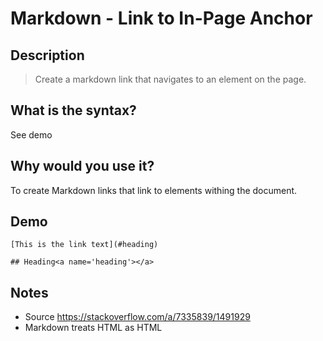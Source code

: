 # Markdown - Link to In-Page Anchor<a name='markdown_-_link_to_in-page_anchor.md'></a>

## Description

> Create a markdown link that navigates to an element on the page. 

## What is the syntax?

See demo

## Why would you use it?

To create Markdown links that link to elements withing the document.

## Demo

```
[This is the link text](#heading)

## Heading<a name='heading'></a>
```

## Notes

* Source https://stackoverflow.com/a/7335839/1491929
* Markdown treats HTML as HTML

